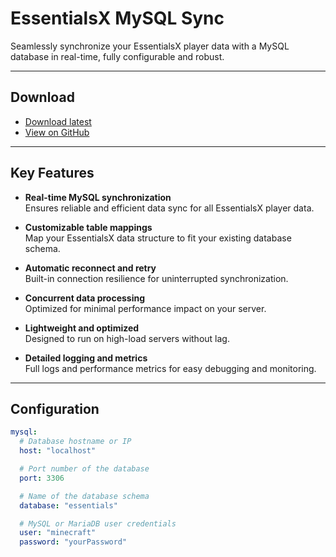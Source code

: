 # EssentialsX MySQL Sync

Seamlessly synchronize your EssentialsX player data with a MySQL database in real-time, fully configurable and robust.

---

## Download

- [Download latest](http://localhost:3000/plugins/essentials-mysql)
- [View on GitHub](hhttps://github.com/bunbunconmeow/EssentailsXMySQL)

---

## Key Features

- **Real-time MySQL synchronization**  
  Ensures reliable and efficient data sync for all EssentialsX player data.

- **Customizable table mappings**  
  Map your EssentialsX data structure to fit your existing database schema.

- **Automatic reconnect and retry**  
  Built-in connection resilience for uninterrupted synchronization.

- **Concurrent data processing**  
  Optimized for minimal performance impact on your server.

- **Lightweight and optimized**  
  Designed to run on high-load servers without lag.

- **Detailed logging and metrics**  
  Full logs and performance metrics for easy debugging and monitoring.

---

## Configuration

```yaml
mysql:
  # Database hostname or IP
  host: "localhost"

  # Port number of the database
  port: 3306

  # Name of the database schema
  database: "essentials"

  # MySQL or MariaDB user credentials
  user: "minecraft"
  password: "yourPassword"
